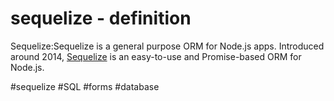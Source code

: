 # sequelize - definition
Sequelize:Sequelize is a general purpose ORM for Node.js apps. Introduced around 2014, [Sequelize](https://github.com/sequelize/sequelize) is an easy-to-use and Promise-based ORM for Node.js.

#sequelize
#SQL #forms #database
